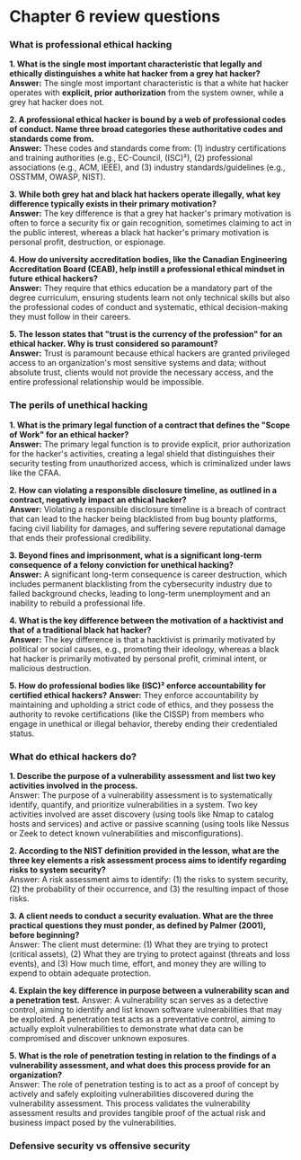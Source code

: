 # Chapter 6 review questions

### What is professional ethical hacking

**1. What is the single most important characteristic that legally and ethically distinguishes a white hat hacker from a grey hat hacker?**  
**Answer:** The single most important characteristic is that a white hat hacker operates with **explicit, prior authorization** from the system owner, while a grey hat hacker does not.

**2. A professional ethical hacker is bound by a web of professional codes of conduct. Name three broad categories these authoritative codes and standards come from.**  
**Answer:** These codes and standards come from: (1) industry certifications and training authorities (e.g., EC-Council, (ISC)²), (2) professional associations (e.g., ACM, IEEE), and (3) industry standards/guidelines (e.g., OSSTMM, OWASP, NIST).

**3. While both grey hat and black hat hackers operate illegally, what key difference typically exists in their primary motivation?**  
**Answer:** The key difference is that a grey hat hacker's primary motivation is often to force a security fix or gain recognition, sometimes claiming to act in the public interest, whereas a black hat hacker's primary motivation is personal profit, destruction, or espionage.

**4. How do university accreditation bodies, like the Canadian Engineering Accreditation Board (CEAB), help instill a professional ethical mindset in future ethical hackers?**  
**Answer:** They require that ethics education be a mandatory part of the degree curriculum, ensuring students learn not only technical skills but also the professional codes of conduct and systematic, ethical decision-making they must follow in their careers.

**5. The lesson states that "trust is the currency of the profession" for an ethical hacker. Why is trust considered so paramount?**  
**Answer:** Trust is paramount because ethical hackers are granted privileged access to an organization's most sensitive systems and data; without absolute trust, clients would not provide the necessary access, and the entire professional relationship would be impossible.

### The perils of unethical hacking

**1. What is the primary legal function of a contract that defines the "Scope of Work" for an ethical hacker?**  
**Answer:** The primary legal function is to provide explicit, prior authorization for the hacker's activities, creating a legal shield that distinguishes their security testing from unauthorized access, which is criminalized under laws like the CFAA.

**2. How can violating a responsible disclosure timeline, as outlined in a contract, negatively impact an ethical hacker?**  
**Answer:** Violating a responsible disclosure timeline is a breach of contract that can lead to the hacker being blacklisted from bug bounty platforms, facing civil liability for damages, and suffering severe reputational damage that ends their professional credibility.

**3. Beyond fines and imprisonment, what is a significant long-term consequence of a felony conviction for unethical hacking?**  
**Answer:** A significant long-term consequence is career destruction, which includes permanent blacklisting from the cybersecurity industry due to failed background checks, leading to long-term unemployment and an inability to rebuild a professional life.

**4. What is the key difference between the motivation of a hacktivist and that of a traditional black hat hacker?**  
**Answer:** The key difference is that a hacktivist is primarily motivated by political or social causes, e.g., promoting their ideology, whereas a black hat hacker is primarily motivated by personal profit, criminal intent, or malicious destruction.

**5. How do professional bodies like (ISC)² enforce accountability for certified ethical hackers?**
**Answer:** They enforce accountability by maintaining and upholding a strict code of ethics, and they possess the authority to revoke certifications (like the CISSP) from members who engage in unethical or illegal behavior, thereby ending their credentialed status.

### What do ethical hackers do?

**1. Describe the purpose of a vulnerability assessment and list two key activities involved in the process.**  
Answer: The purpose of a vulnerability assessment is to systematically identify, quantify, and prioritize vulnerabilities in a system. Two key activities involved are asset discovery (using tools like Nmap to catalog hosts and services) and active or passive scanning (using tools like Nessus or Zeek to detect known vulnerabilities and misconfigurations).

**2. According to the NIST definition provided in the lesson, what are the three key elements a risk assessment process aims to identify regarding risks to system security?**  
Answer: A risk assessment aims to identify: (1) the risks to system security, (2) the probability of their occurrence, and (3) the resulting impact of those risks.

**3. A client needs to conduct a security evaluation. What are the three practical questions they must ponder, as defined by Palmer (2001), before beginning?**  
Answer: The client must determine: (1) What they are trying to protect (critical assets), (2) What they are trying to protect against (threats and loss events), and (3) How much time, effort, and money they are willing to expend to obtain adequate protection.

 **4. Explain the key difference in purpose between a vulnerability scan and a penetration test.**
Answer: A vulnerability scan serves as a detective control, aiming to identify and list known software vulnerabilities that may be exploited. A penetration test acts as a preventative control, aiming to actually exploit vulnerabilities to demonstrate what data can be compromised and discover unknown exposures.

**5. What is the role of penetration testing in relation to the findings of a vulnerability assessment, and what does this process provide for an organization?**  
Answer: The role of penetration testing is to act as a proof of concept by actively and safely exploiting vulnerabilities discovered during the vulnerability assessment. This process validates the vulnerability assessment results and provides tangible proof of the actual risk and business impact posed by the vulnerabilities.

### Defensive security vs offensive security

